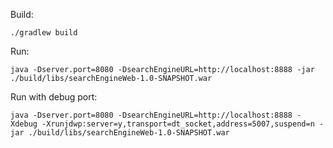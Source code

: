 Build:
```
./gradlew build
```

Run:
```
java -Dserver.port=8080 -DsearchEngineURL=http://localhost:8888 -jar ./build/libs/searchEngineWeb-1.0-SNAPSHOT.war
```

Run with debug port:
```
java -Dserver.port=8080 -DsearchEngineURL=http://localhost:8888 -Xdebug -Xrunjdwp:server=y,transport=dt_socket,address=5007,suspend=n -jar ./build/libs/searchEngineWeb-1.0-SNAPSHOT.war

```